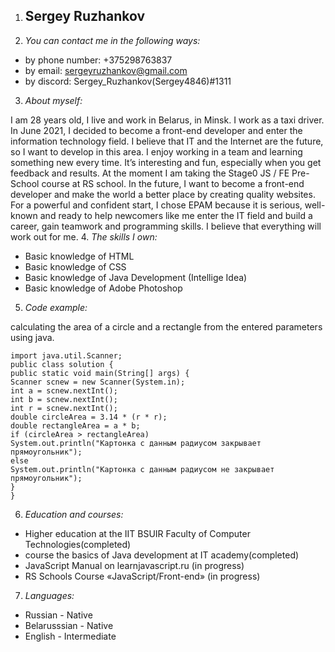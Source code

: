 1. ## Sergey Ruzhankov
2. *You can contact me in the following ways:*
* by phone number: +375298763837
* by email: sergeyruzhankov@gmail.com
* by discord: Sergey_Ruzhankov(Sergey4846)#1311
3. *About myself:*

I am 28 years old, I live and work in Belarus, in Minsk. I work as a taxi driver. In June 2021, I decided to become a front-end developer and enter the information technology field. I believe that IT and the Internet are the future, so I want to develop in this area. I enjoy working in a team and learning something new every time. It’s interesting and fun, especially when you get feedback and results. At the moment I am taking the Stage0 JS / FE Pre-School course at RS school. In the future, I want to become a front-end developer and make the world a better place by creating quality websites. For a powerful and confident start, I chose EPAM because it is serious, well-known and ready to help newcomers like me enter the IT field and build a career, gain teamwork and programming skills. I believe that everything will work out for me.
4. *The skills I own:*
* Basic knowledge of HTML
* Basic knowledge of CSS
* Basic knowledge of Java Development (Intellige Idea)
* Basic knowledge of Adobe Photoshop
5. *Code example:*

calculating the area of ​​a circle and a rectangle from the entered parameters using java.

    import java.util.Scanner;
    public class solution {
    public static void main(String[] args) {
    Scanner scnew = new Scanner(System.in);
    int a = scnew.nextInt();
    int b = scnew.nextInt();
    int r = scnew.nextInt();
    double circleArea = 3.14 * (r * r);
    double rectangleArea = a * b;
    if (circleArea > rectangleArea)
    System.out.println("Картонка с данным радиусом закрывает прямоугольник");
    else
    System.out.println("Картонка с данным радиусом не закрывает прямоугольник");
    }
    } 
6. *Education and courses:*

* Higher education at the IIT BSUIR Faculty of Computer Technologies(completed)
* course the basics of Java development at IT academy(completed)
* JavaScript Manual on learnjavascript.ru (in progress)
* RS Schools Course «JavaScript/Front-end» (in progress)
7. *Languages:*
* Russian - Native
* Belarusssian - Native
* English - Intermediate 